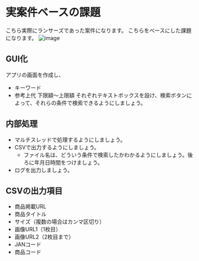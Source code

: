 # 実案件ベースの課題

こちら実際にランサーズであった案件になります。
こちらをベースにした課題になります。
![image](https://user-images.githubusercontent.com/16814992/132815947-615d427e-c3c1-4245-bc73-a2469d0ff124.png)

## GUI化
アプリの画面を作成し、
- キーワード
- 参考上代 下限額～上限額
それぞれテキストボックスを設け、検索ボタンによって、それらの条件で検索できるようにしましょう。

## 内部処理
- マルチスレッドで処理するようにしましょう。
- CSVで出力するようにしましょう。
  - ファイル名は、どういう条件で検索したかわかるようにしましょう。後ろに年月日時間をつけましょう。
- ログを出力しましょう。

## CSVの出力項目
- 商品掲載URL
- 商品タイトル
- サイズ（複数の場合はカンマ区切り）
- 画像URL1（1枚目）
- 画像URL2（2枚目まで）
- JANコード
- 商品コード
